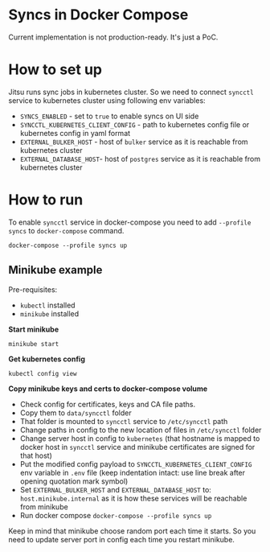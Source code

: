 # Syncs in Docker Compose

Current implementation is not production-ready. It's just a PoC.

# How to set up

Jitsu runs sync jobs in kubernetes cluster. So we need to connect `syncctl` service to kubernetes cluster using following env variables:

* `SYNCS_ENABLED` - set to `true` to enable syncs on UI side
* `SYNCCTL_KUBERNETES_CLIENT_CONFIG` - path to kubernetes config file or kubernetes config in yaml format
* `EXTERNAL_BULKER_HOST` - host of `bulker` service as it is reachable from kubernetes cluster
* `EXTERNAL_DATABASE_HOST`- host of `postgres` service as it is reachable from kubernetes cluster

# How to run

To enable `syncctl` service in docker-compose you need to add `--profile syncs` to `docker-compose` command.

```shell
docker-compose --profile syncs up
```

## Minikube example

Pre-requisites:

* `kubectl` installed
* `minikube` installed

**Start minikube**

```shell
minikube start
```

**Get kubernetes config**

```shell
kubectl config view
```

**Copy minikube keys and certs to docker-compose volume**

* Check config for certificates, keys and CA file paths. 
* Copy them to `data/syncctl` folder
* That folder is mounted to `syncctl` service to `/etc/syncctl` path
* Change paths in config to the new location of files in `/etc/syncctl` folder
* Change server host in config to `kubernetes` (that hostname is mapped to docker host in `syncctl` service and minikube certificates are signed for that host)
* Put the modified config payload to `SYNCCTL_KUBERNETES_CLIENT_CONFIG` env variable in `.env` file (keep indentation intact: use line break after opening quotation mark symbol)
* Set `EXTERNAL_BULKER_HOST` and `EXTERNAL_DATABASE_HOST` to: `host.minikube.internal` as it is how these services will be reachable from minikube
* Run docker compose `docker-compose --profile syncs up`

Keep in mind that minikube choose random port each time it starts.
So you need to update server port in config each time you restart minikube.
